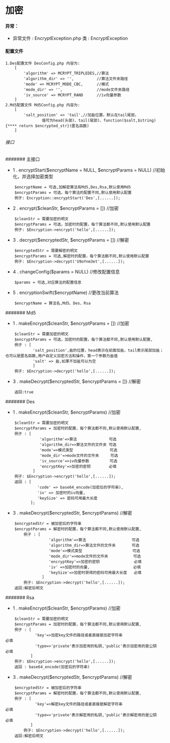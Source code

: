 # 加密

#### 异常：
* 异常文件 : EncryptException.php 类 : EncryptException

#### 配置文件
```
1.Des配置文件 DesConfig.php 内容为:
    [
        'algorithm' => MCRYPT_TRIPLEDES,//算法
        'algorithm_dir' => '',          //算法文件夹路径
        'mode' => MCRYPT_MODE_CBC,      //模式
        'mode_dir' => '',               //mode文件夹路径
        'iv_source' => MCRYPT_RAND      //iv向量参数
    ]
2.Md5配置文件 Md5Config.php 内容为:
    [
        'salt_position' => 'tail',//加盐位置，默认在tail尾部，
                值可为head(头部)、tail(尾部)、function($salt,$string){**** return $encrypted_str}(匿名函数)
    ]
```
###### 接口
####### 主接口
* 1 . encryptStart($encryptName = NULL, $encryptParams = NULL) //初始化，并选择加密类型
```
    $encryptName = 可选,加解密算法有Md5,Des,Rsa,默认使用Md5
    $encryptParams = 可选，每个算法的配置不同,默认使用默认配置
    例子: Encryption::encryptStart('Des',[......]);
```
* 2 . encrypt($cleanStr, $encryptParams = []) //加密
```
    $cleanStr = 需要加密的明文
    $encryptParams = 可选，加密时的配置，每个算法都不同,默认使用默认配置
    例子: $Encryption->encrypt('hello',[......]);
```
* 3 . decrypt($encryptedStr, $encryptParams = []) //解密
```
    $encryptedStr = 需要解密的明文
    $encryptParams = 可选,解密时的配置，每个算法都不同,默认使用默认配置
    例子: $Encryption->decrypt('U9oYnm3et',[......]);
```
* 4 .  changeConfig($params = NULL) //修改配置信息
``` 
    $params = 可选,对应算法的配置信息
```
* 5 . encryptionSwift($encryptName) //更改当前算法
```
    $encryptName = 算法名,Md5、Des、Rsa
```
####### Md5
* 1 . makeEncrypt($cleanStr, $encryptParams = []) //加密
```
    $cleanStr = 需要加密的明文
    $encryptParams = 可选，加密时的配置，每个算法都不同,默认使用默认配置,
    例子 : [
            'salt_position',盐的位置，head表示在前面加盐，tail表示尾部加盐；也可以是匿名函数,用户自定义加密方法和操作，第一个参数为盐值
            'salt' => 盐,如果不加盐可以为空
            ]
    例子: $Encryption->decrypt('hello',[......]);
```
* 3 . makeDecrypt($encryptedStr, $encryptParams = []) //解密
```
    返回:true
```
####### Des
* 1 . makeEncrypt($cleanStr, $encryptParams) //加密
```
    $cleanStr = 需要加密的明文
    $encryptParams = 加密时的配置，每个算法都不同,默认使用默认配置,
    例子 : [
               'algorithm'=>算法              可选
               'algorithm_dir=>算法文件的文件夹 可选
               'mode'=>模式类型                可选
               'mode_dir'=>mode文件的文件夹     可选
               'iv_source'=>iv向量参数         可选
               'encryptKey'=>加密的密钥        必填
            ]
    例子: $Encryption->encrypt('hello',[......]);
    返回 : [
              'code' => base64_encode(加密后的字符串),
              'iv' => 加密时的iv向量,
              'keySize' => 密码可用最大长度
           ];
```
* 3 . makeDecrypt($encryptedStr, $encryptParams) //解密
```
    $encryptedStr = 被加密后的字符串
    $encryptParams = 解密时的配置，每个算法都不同,默认使用默认配置,
        例子 : [
                   'algorithm'=>算法                    可选
                   'algorithm_dir=>算法文件的文件夹       可选
                   'mode'=>模式类型                      可选
                   'mode_dir'=>mode文件的文件夹           可选
                   'encryptKey'=>加密的密钥               必填
                   'iv' =>加密时的向量,                   必填     
                   'keySize'=>加密时获得的密码可用最大长度   必填
                ]
        例子: $Encryption->decrypt('hello',[......]);
    返回:解密后明文
```
####### Rsa
* 1 . makeEncrypt($cleanStr, $encryptParams) //加密
```
    $cleanStr = 需要加密的明文
    $encryptParams = 加密时的配置，每个算法都不同,默认使用默认配置,
    例子 : [
             'key'=>加密key文件的路径或者直接是加密字符串                  必填
             'type=>'private'表示加密用的私钥,'public'表示加密用的是公钥   必填
           ]
    例子: $Encryption->encrypt('hello',[......]);
    返回 : base64_encode(加密后的字符串)
```
* 3 . makeDecrypt($encryptedStr, $encryptParams) //解密
```
    $encryptedStr = 被加密后的字符串
    $encryptParams = 解密时的配置，每个算法都不同,默认使用默认配置,
    例子 : [
             'key'=>解密key文件的路径或者直接是解密字符串                  必填
             'type=>'private'表示解密用的私钥,'public'表示解密用的是公钥   必填
           ]
        例子: $Encryption->decrypt('hello',[......]);
    返回:解密后明文
```

    